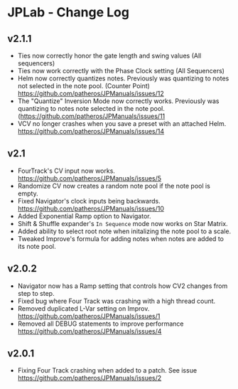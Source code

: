 
# JPLab - Change Log

## v2.1.1
* Ties now correctly honor the gate length and swing values (All sequencers)
* Ties now work correctly with the Phase Clock setting (All Sequencers)
* Helm now correctly quantizes notes. Previously was quantizing to notes not selected in the note pool. (Counter Point) https://github.com/patheros/JPManuals/issues/12
* The "Quantize" Inversion Mode now correctly works. Previously was quantizing to notes note selected in the note pool. (https://github.com/patheros/JPManuals/issues/11
* VCV no longer crashes when you save a preset with an attached Helm. https://github.com/patheros/JPManuals/issues/14

## v2.1
* FourTrack's CV input now works. https://github.com/patheros/JPManuals/issues/5
* Randomize CV now creates a random note pool if the note pool is empty.
* Fixed Navigator's clock inputs being backwards. https://github.com/patheros/JPManuals/issues/10
* Added Exponential Ramp option to Navigator.
* Shift & Shuffle expander's `In Sequence` mode now works on Star Matrix.
* Added ability to select root note when initalizing the note pool to a scale.
* Tweaked Improve's formula for adding notes when notes are added to its note pool.

## v2.0.2
* Navigator now has a Ramp setting that controls how CV2 changes from step to step.
* Fixed bug where Four Track was crashing with a high thread count.
* Removed duplicated L-Var setting on Improv. https://github.com/patheros/JPManuals/issues/1
* Removed all DEBUG statements to improve performance https://github.com/patheros/JPManuals/issues/4

## v2.0.1
* Fixing Four Track crashing when added to a patch. See issue https://github.com/patheros/JPManuals/issues/2

